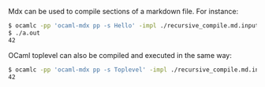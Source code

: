 Mdx can be used to compile sections of a markdown file. For instance:

```sh
$ ocamlc -pp 'ocaml-mdx pp -s Hello' -impl ./recursive_compile.md.input
$ ./a.out
42
```

OCaml toplevel can also be compiled and executed in the same way:


```sh
$ ocamlc -pp 'ocaml-mdx pp -s Toplevel' -impl ./recursive_compile.md.input && ./a.out
42
```
